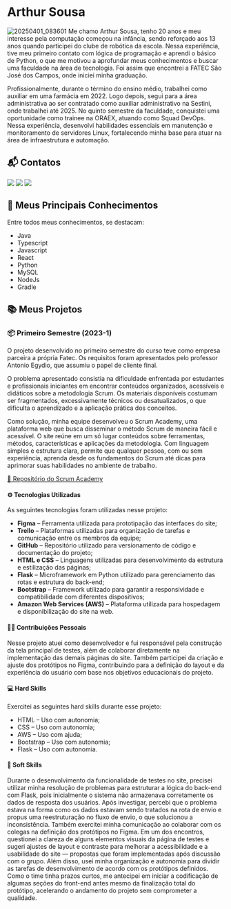 # Arthur Sousa
![20250401_083601](https://github.com/user-attachments/assets/4a9c0eb6-607d-4b61-ab13-61854822b320)
Me chamo Arthur Sousa, tenho 20 anos e meu interesse pela computação começou na infância, sendo reforçado aos 13 anos quando participei do clube de robótica da escola. Nessa experiência, tive meu primeiro contato com lógica de programação e aprendi o básico de Python, o que me motivou a aprofundar meus conhecimentos e buscar uma faculdade na área de tecnologia. Foi assim que encontrei a FATEC São José dos Campos, onde iniciei minha graduação.

Profissionalmente, durante o término do ensino médio, trabalhei como auxiliar em uma farmácia em 2022. Logo depois, segui para a área administrativa ao ser contratado como auxiliar administrativo na Sestini, onde trabalhei até 2025. No quinto semestre da faculdade, conquistei uma oportunidade como trainee na ORAEX, atuando como Squad DevOps. Nessa experiência, desenvolvi habilidades essenciais em manutenção e monitoramento de servidores Linux, fortalecendo minha base para atuar na área de infraestrutura e automação.

## 📬 Contatos
[<img src="https://img.shields.io/badge/LinkedIn-0077B5?style=for-the-badge&logo=linkedin&logoColor=white">](https://www.linkedin.com/in/arthur-sousa-silva/)
[<img src="https://img.shields.io/badge/GitHub-171515?style=for-the-badge&logo=github&logoColor=white">](https://github.com/Meowo2)
[<img src="https://img.shields.io/badge/Email-D14836?style=for-the-badge&logo=gmail&logoColor=white">](mailto:arthursousasilva8@gmail.com)

## 🚀 Meus Principais Conhecimentos
Entre todos meus conhecimentos, se destacam:
* Java
* Typescript
* Javascript
* React
* Python
* MySQL
* NodeJs
* Gradle

## 📚 Meus Projetos
### 📦 Primeiro Semestre (2023-1)
O projeto desenvolvido no primeiro semestre do curso teve como empresa parceira a própria
Fatec. Os requisitos foram apresentados pelo professor Antonio Egydio, que assumiu o
papel de cliente final.

O problema apresentado consistia na dificuldade enfrentada por estudantes e profissionais iniciantes em encontrar conteúdos organizados, acessíveis e didáticos sobre a metodologia Scrum. Os materiais disponíveis costumam ser fragmentados, excessivamente técnicos ou desatualizados, o que dificulta o aprendizado e a aplicação prática dos conceitos.

Como solução, minha equipe desenvolveu o Scrum Academy, uma plataforma web que busca disseminar o método Scrum de maneira fácil e acessível. O site reúne em um só lugar conteúdos sobre ferramentas, métodos, características e aplicações da metodologia. Com linguagem simples e estrutura clara, permite que qualquer pessoa, com ou sem experiência, aprenda desde os fundamentos do Scrum até dicas para aprimorar suas habilidades no ambiente de trabalho.

[🔗 Repositório do Scrum Academy](https://github.com/ColossusAPI/ScrumAcademy)

#### ⚙️ Tecnologias Utilizadas
As seguintes tecnologias foram utilizadas nesse projeto:

* **Figma** – Ferramenta utilizada para prototipação das interfaces do site;
* **Trello** – Plataformas utilizadas para organização de tarefas e comunicação entre os membros da equipe;
* **GitHub** – Repositório utilizado para versionamento de código e documentação do projeto;
* **HTML e CSS** – Linguagens utilizadas para desenvolvimento da estrutura e estilização das páginas;
* **Flask** – Microframework em Python utilizado para gerenciamento das rotas e estrutura do back-end;
* **Bootstrap** – Framework utilizado para garantir a responsividade e compatibilidade com diferentes dispositivos;
* **Amazon Web Services (AWS)** – Plataforma utilizada para hospedagem e disponibilização do site na web.

#### 👨‍🔧 Contribuições Pessoais
Nesse projeto atuei como desenvolvedor e fui responsável pela construção da tela principal de testes, além de colaborar diretamente na implementação das demais páginas do site. Também participei da criação e ajuste dos protótipos no Figma, contribuindo para a definição do layout e da experiência do usuário com base nos objetivos educacionais do projeto.

#### 💻 Hard Skills
Exercitei as seguintes hard skills durante esse projeto:
* HTML – Uso com autonomia;
* CSS – Uso com autonomia;
* AWS – Uso com ajuda;
* Bootstrap – Uso com autonomia;
* Flask – Uso com autonomia.
  
#### 💬 Soft Skills
Durante o desenvolvimento da funcionalidade de testes no site, precisei utilizar minha resolução de problemas para estruturar a lógica do back-end com Flask, pois inicialmente o sistema não armazenava corretamente os dados de resposta dos usuários. Após investigar, percebi que o problema estava na forma como os dados estavam sendo tratados na rota de envio e propus uma reestruturação no fluxo de envio, o que solucionou a inconsistência.
Também exercitei minha comunicação ao colaborar com os colegas na definição dos protótipos no Figma. Em um dos encontros, questionei a clareza de alguns elementos visuais da página de testes e sugeri ajustes de layout e contraste para melhorar a acessibilidade e a usabilidade do site — propostas que foram implementadas após discussão com o grupo.
Além disso, usei minha organização e autonomia para dividir as tarefas de desenvolvimento de acordo com os protótipos definidos. Como o time tinha prazos curtos, me antecipei em iniciar a codificação de algumas seções do front-end antes mesmo da finalização total do protótipo, acelerando o andamento do projeto sem comprometer a qualidade.


